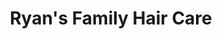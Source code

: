---
title: "Ryan's Family Hair Care"
url: /richland-center/ryans-family-hair-care/
shop: hairdresser
---